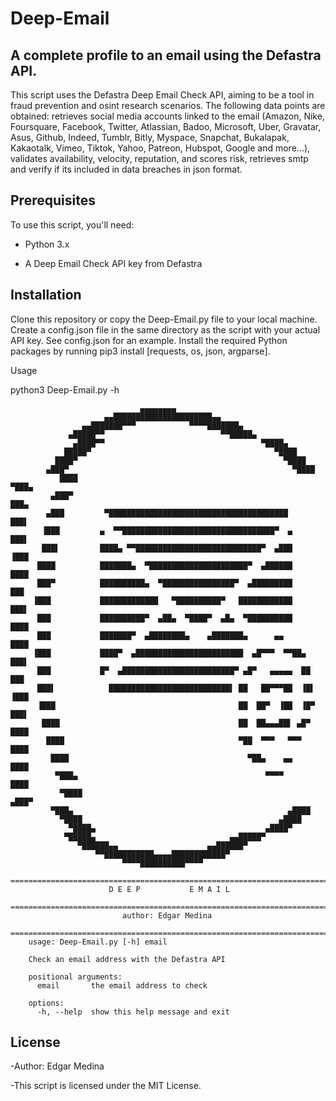 # Deep-Email
## A complete profile to an email using the Defastra API.

This script uses the Defastra Deep Email Check API, aiming to be a tool in fraud prevention and osint research scenarios. The following data points are obtained: retrieves social media accounts linked to the email (Amazon, Nike, Foursquare, Facebook, Twitter, Atlassian, Badoo, Microsoft, Uber, Gravatar, Asus, Github, Indeed, Tumblr, Bitly, Myspace, Snapchat, Bukalapak, Kakaotalk, Vimeo, Tiktok, Yahoo, Patreon, Hubspot, Google and more...), validates availability, velocity, reputation, and scores risk, retrieves smtp and verify if its included in data breaches in json format.

## Prerequisites

To use this script, you'll need:

- Python 3.x

- A Deep Email Check API key from Defastra

## Installation

Clone this repository or copy the Deep-Email.py file to your local machine. Create a config.json file in the same directory as the script with your actual API key. See config.json for an example. Install the required Python packages by running pip3 install [requests, os, json, argparse].

Usage

python3 Deep-Email.py -h                  

				                 ▄▄▄▄▄▄▄▄                                    
				         ▄▄██████████████████████▄▄                          
				    ▄▄███████▀▀▀            ▀▀▀▀███████▄                     
				 ▄█████▀▀                          ▀▀█████▄                  
			      ▄████▀▀                                   ▀████▄               
			    █████▀                                         ▀████             
			  ████▀                                              ▀████           
			▄███▀                                                  ▀████         
		       ████                                                      ▀███▄       
		     ▄███▀                                                         ███▄      
		    ▄███         ▀████████████████████████████████████████          ███▌     
		   ▐███         ▄  ▀▀██████████████████████████████████▀  ▄          ███▌    
		   ███▌         ████▄ ▀▀████████████████████████████▀  ▄███          ▐███    
		  ████          ███████▄  ▀██████████████████████▀  ▄██████           ████   
		  ███▀          ██████████▄  ▀████████████████▀  ▄█████████            ███   
		 ▐███           █████████████   ▀██████████▀   ████████████            ███▌  
		  ███           ██████████▀  ▄██▄  ▀████▀  ▄█▄  ▀██████████            ████  
		  ███           ███████▀  ▄████████▄    ▄███████▄      ▄▄              ████  
		 ▐███           ████▀  ▄████████████████████████  ▄█▀▀▀  ▀▀██▄         ███▌  
		  ███           █▀  ▄█████████████████████████▀ ▄█▀   ▄▄▄▄▄  ██        ███   
		  ███▌            ███████████████████████████▌ ██   ██▀▀▀██  ▐█▌      ▐███   
		  ▐███                                         ██  ██▀  ▐██  ▐█▀      ███▌   
		   ████                                        ██  ██▄▄▄██▌ ▄█▀      ████    
		    ████                                       ▀██  ▀▀▀   ▀▀▀       ████     
		     ████                                        ▀██▄    ▄▄        ████      
		      ▀███▄                                          ▀▀▀▀         ████       
		       ▀████                                                    ▄███▀        
			 ▀███▄                                                ▄████          
			   ▀████                                            ▄████            
			     ▀████▄                                      ▄████▀              
				▀█████▄                              ▄▄█████▀                
				   ▀██████▄▄                    ▄▄██████▀                    
				       ▀▀███████████▄▄▄▄████████████▀                        
				             ▀▀▀▀██████████▀▀▀▀                              
		=============================================================================
				          D E E P           E M A I L                        
		=============================================================================
				             author: Edgar Medina                            
		=============================================================================
		usage: Deep-Email.py [-h] email

		Check an email address with the Defastra API

		positional arguments:
		  email       the email address to check

		options:
		  -h, --help  show this help message and exit
      
      
## License

-Author: Edgar Medina

-This script is licensed under the MIT License.
